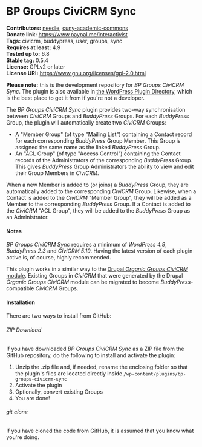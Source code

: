 # BP Groups CiviCRM Sync

**Contributors:** [needle](https://profiles.wordpress.org/needle/), [cuny-academic-commons](https://profiles.wordpress.org/cuny-academic-commons/)<br/>
**Donate link:** https://www.paypal.me/interactivist<br/>
**Tags:** civicrm, buddypress, user, groups, sync<br/>
**Requires at least:** 4.9<br/>
**Tested up to:** 6.8<br/>
**Stable tag:** 0.5.4<br/>
**License:** GPLv2 or later<br/>
**License URI:** https://www.gnu.org/licenses/gpl-2.0.html

**Please note:** this is the development repository for *BP Groups CiviCRM Sync*. The plugin is also available in [the WordPress Plugin Directory](https://wordpress.org/plugins/bp-groups-civicrm-sync/), which is the best place to get it from if you're not a developer.

The *BP Groups CiviCRM Sync* plugin provides two-way synchronisation between *CiviCRM* Groups and *BuddyPress* Groups. For each *BuddyPress* Group, the plugin will automatically create two *CiviCRM* Groups:

* A "Member Group" (of type "Mailing List") containing a Contact record for each corresponding *BuddyPress* Group Member. This Group is assigned the same name as the linked *BuddyPress* Group.
* An "ACL Group" (of type "Access Control") containing the Contact records of the Administrators of the corresponding *BuddyPress* Group. This gives *BuddyPress* Group Administrators the ability to view and edit their Group Members in *CiviCRM*.

When a new Member is added to (or joins) a *BuddyPress* Group, they are automatically added to the corresponding *CiviCRM* Group. Likewise, when a Contact is added to the  *CiviCRM* "Member Group", they will be added as a Member to the corresponding *BuddyPress* Group. If a Contact is added to the *CiviCRM* "ACL Group", they will be added to the *BuddyPress* Group as an Administrator.

#### Notes ####

*BP Groups CiviCRM Sync* requires a minimum of *WordPress 4.9*, *BuddyPress 2.3* and *CiviCRM 5.19*. Having the latest version of each plugin active is, of course, highly recommended.

This plugin works in a similar way to the [Drupal *Organic Groups CiviCRM* module](https://civicrm.org/blog/lobo/civicrm-and-og-organic-groups). Existing Groups in *CiviCRM* that were generated by the Drupal *Organic Groups CiviCRM* module can be migrated to become *BuddyPress*-compatible *CiviCRM* Groups.

#### Installation ####

There are two ways to install from GitHub:

###### ZIP Download ######

If you have downloaded *BP Groups CiviCRM Sync* as a ZIP file from the GitHub repository, do the following to install and activate the plugin:

1. Unzip the .zip file and, if needed, rename the enclosing folder so that the plugin's files are located directly inside `/wp-content/plugins/bp-groups-civicrm-sync`
2. Activate the plugin
3. Optionally, convert existing Groups
4. You are done!

###### git clone ######

If you have cloned the code from GitHub, it is assumed that you know what you're doing.
